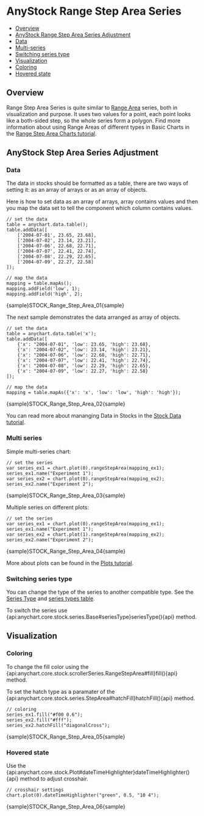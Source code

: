 # AnyStock Range Step Area Series

* [Overview](#overview)
* [AnyStock Range Step Area Series Adjustment](#anystock_range_step_area_series_adjustment)
 * [Data](#data)
 * [Multi-series](#multi_series)
 * [Switching series type](#switching_series_type)
* [Visualization](#visualization)
 * [Coloring](#coloring)
 * [Hovered state](#hovered_state)

## Overview

Range Step Area Series is quite similar to [Range Area](Range_Area) series, both in visualization and purpose. It uses two values for a point, each point looks like a both-sided step, so the whole series form a polygon. Find more information about using Range Areas of different types in Basic Charts in the [Range Step Area Charts tutorial](../../Basic_Charts/Range_Step_Area_Chart).

## AnyStock Step Area Series Adjustment

### Data

The data in stocks should be formatted as a table, there are two ways of setting it: as an array of arrays or as an array of objects. 

Here is how to set data as an array of arrays, array contains values and then you map the data set to tell the component which column contains values.

```
// set the data
table = anychart.data.table();
table.addData([
    ['2004-07-01', 23.65, 23.68],
    ['2004-07-02', 23.14, 23.21],
    ['2004-07-06', 22.68, 22.71],
    ['2004-07-07', 22.41, 22.74],
    ['2004-07-08', 22.29, 22.65],
    ['2004-07-09', 22.27, 22.58]
]);
  
// map the data
mapping = table.mapAs();
mapping.addField('low', 1);
mapping.addField('high', 2);
```

{sample}STOCK\_Range\_Step\_Area\_01{sample}

The next sample demonstrates the data arranged as array of objects. 

```
// set the data
table = anychart.data.table('x');
table.addData([
    {'x': "2004-07-01", 'low': 23.65, 'high': 23.68},
    {'x': "2004-07-02", 'low': 23.14, 'high': 23.21},
    {'x': "2004-07-06", 'low': 22.68, 'high': 22.71},
    {'x': "2004-07-07", 'low': 22.41, 'high': 22.74},
    {'x': "2004-07-08", 'low': 22.29, 'high': 22.65},
    {'x': "2004-07-09", 'low': 22.27, 'high': 22.58}
]);
  
// map the data
mapping = table.mapAs({'x': 'x', 'low': 'low', 'high': 'high'});
```

{sample}STOCK\_Range\_Step\_Area\_02{sample}

You can read more about mananging Data in Stocks in the [Stock Data tutorial](../Data).

### Multi series

Simple multi-series chart:

```
// set the series
var series_ex1 = chart.plot(0).rangeStepArea(mapping_ex1);
series_ex1.name("Experiment 1");
var series_ex2 = chart.plot(0).rangeStepArea(mapping_ex2);
series_ex2.name("Experiment 2");
```

{sample}STOCK\_Range\_Step\_Area\_03{sample}

Multiple series on different plots:

```  
// set the series
var series_ex1 = chart.plot(0).rangeStepArea(mapping_ex1);
series_ex1.name("Experiment 1");
var series_ex2 = chart.plot(1).rangeStepArea(mapping_ex2);
series_ex2.name("Experiment 2");
```

{sample}STOCK\_Range\_Step\_Area\_04{sample}

More about plots can be found in the [Plots tutorial](../Chart_Plots).

### Switching series type

You can change the type of the series to another compatible type. See the [Series Type](Series_Type) and [series types table](Supported_Series#list_of_supported_series).

To switch the series use {api:anychart.core.stock.series.Base#seriesType}seriesType(){api} method.

## Visualization

### Coloring

To change the fill color using the {api:anychart.core.stock.scrollerSeries.RangeStepArea#fill}fill(){api} method.

To set the hatch type as a paramater of the {api:anychart.core.stock.series.StepArea#hatchFill}hatchFill(){api} method.

```
// coloring
series_ex1.fill("#f00 0.6");
series_ex2.fill("#fff");
series_ex2.hatchFill("diagonalCross");
```
{sample}STOCK\_Range\_Step\_Area\_05{sample}

### Hovered state

Use the {api:anychart.core.stock.Plot#dateTimeHighlighter}dateTimeHighlighter(){api} method to adjust crosshair. 

```
// crosshair settings
chart.plot(0).dateTimeHighlighter("green", 0.5, "10 4");
```

{sample}STOCK\_Range\_Step\_Area\_06{sample}